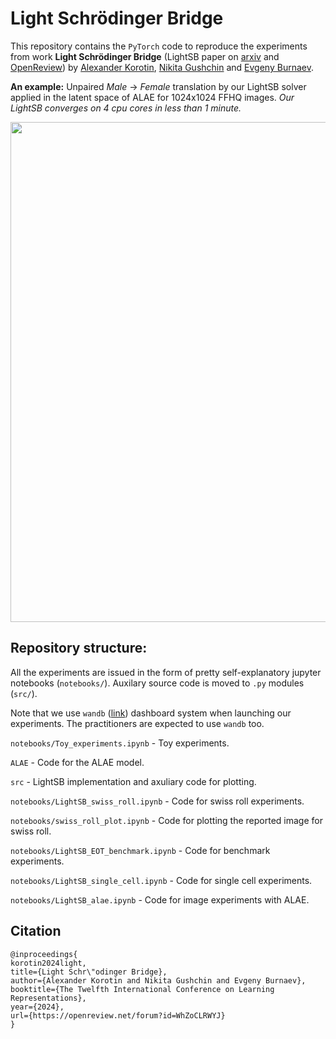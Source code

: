 # Light Schrödinger Bridge

This repository contains the `PyTorch` code to reproduce the experiments from work **Light Schrödinger Bridge** (LightSB paper on [arxiv](https://arxiv.org/abs/2310.01174) and [OpenReview](https://openreview.net/forum?id=WhZoCLRWYJ)) by  [Alexander Korotin](https://scholar.google.ru/citations?user=1rIIvjAAAAAJ&hl=en), [Nikita Gushchin](https://scholar.google.com/citations?user=UaRTbNoAAAAJ&hl=en&oi=ao) and [Evgeny Burnaev](https://scholar.google.ru/citations?user=pCRdcOwAAAAJ&hl=ru).

**An example:** Unpaired *Male* -> *Female* translation by our LightSB solver applied in the latent space of ALAE for 1024x1024 FFHQ images. *Our LightSB converges on 4 cpu cores in less than 1 minute.*

<p align="center"><img src="teaser/teaser.png" width="800" /></p>

## Repository structure:
All the experiments are issued in the form of pretty self-explanatory jupyter notebooks (`notebooks/`). Auxilary source code is moved to `.py` modules (`src/`). 

Note that we use `wandb` ([link](https://wandb.ai/site)) dashboard system when launching our experiments. The practitioners are expected to use `wandb` too. 

```notebooks/Toy_experiments.ipynb``` - Toy experiments.

```ALAE``` - Code for the ALAE model.

```src``` - LightSB implementation and axuliary code for plotting.

```notebooks/LightSB_swiss_roll.ipynb``` - Code for swiss roll experiments.

```notebooks/swiss_roll_plot.ipynb``` - Code for plotting the reported image for swiss roll.

```notebooks/LightSB_EOT_benchmark.ipynb``` - Code for benchmark experiments.

```notebooks/LightSB_single_cell.ipynb``` - Code for single cell experiments.

```notebooks/LightSB_alae.ipynb``` - Code for image experiments with ALAE.

## Citation
```
@inproceedings{
korotin2024light,
title={Light Schr\"odinger Bridge},
author={Alexander Korotin and Nikita Gushchin and Evgeny Burnaev},
booktitle={The Twelfth International Conference on Learning Representations},
year={2024},
url={https://openreview.net/forum?id=WhZoCLRWYJ}
}
```
